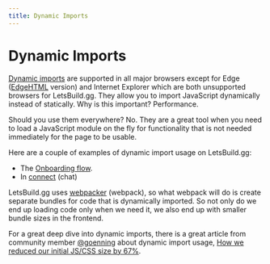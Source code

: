 ```yaml
---
title: Dynamic Imports
---
```


# Dynamic Imports

[Dynamic imports](https://developer.mozilla.org/en-US/docs/Web/JavaScript/Reference/Statements/import/#Dynamic_Imports)
are supported in all major browsers except for Edge
([EdgeHTML](https://en.wikipedia.org/wiki/EdgeHTML) version) and Internet
Explorer which are both unsupported browsers for LetsBuild.gg. They allow you to
import JavaScript dynamically instead of statically. Why is this important?
Performance.

Should you use them everywhere? No. They are a great tool when you need to load
a JavaScript module on the fly for functionality that is not needed immediately
for the page to be usable.

Here are a couple of examples of dynamic import usage on LetsBuild.gg:

- The
  [Onboarding flow](https://github.com/thepracticaldev/dev.to/blob/master/app/javascript/packs/Onboarding.jsx#L28).
- In
  [connect](https://github.com/thepracticaldev/dev.to/blob/master/app/javascript/chat/codeEditor.jsx#L11)
  (chat)

LetsBuild.gg uses [webpacker](frontend/webpacker) (webpack), so what webpack
will do is create separate bundles for code that is dynamically imported. So not
only do we end up loading code only when we need it, we also end up with smaller
bundle sizes in the frontend.

For a great deep dive into dynamic imports, there is a great article from
community member [@goenning](https://letsbuild.gg/goenning) about dynamic import
usage,
[How we reduced our initial JS/CSS size by 67%](https://letsbuild.gg/goenning/how-we-reduced-our-initial-jscss-size-by-67-3ac0).
